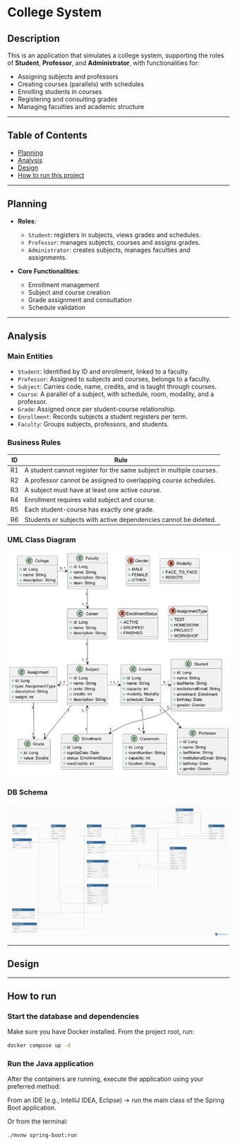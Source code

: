 # College System

## Description

This is an application that simulates a college system, supporting the roles of **Student**, **Professor**, and **Administrator**, with functionalities for:

- Assigning subjects and professors
- Creating courses (parallels) with schedules
- Enrolling students in courses
- Registering and consulting grades
- Managing faculties and academic structure

---

## Table of Contents

- [Planning](#planning)
- [Analysis](#analysis)
- [Design](#design)
- [How to run this project](#how-to-run)

---

## Planning

- **Roles**:
    - `Student`: registers in subjects, views grades and schedules.
    - `Professor`: manages subjects, courses and assigns grades.
    - `Administrator`: creates subjects, manages faculties and assignments.

- **Core Functionalities**:
    - Enrollment management
    - Subject and course creation
    - Grade assignment and consultation
    - Schedule validation

---

## Analysis

### Main Entities

- `Student`: Identified by ID and enrollment, linked to a faculty.
- `Professor`: Assigned to subjects and courses, belongs to a faculty.
- `Subject`: Carries code, name, credits, and is taught through courses.
- `Course`: A parallel of a subject, with schedule, room, modality, and a professor.
- `Grade`: Assigned once per student-course relationship.
- `Enrollment`: Records subjects a student registers per term.
- `Faculty`: Groups subjects, professors, and students.

### Business Rules

| ID  | Rule                                                                 |
|-----|----------------------------------------------------------------------|
| R1  | A student cannot register for the same subject in multiple courses. |
| R2  | A professor cannot be assigned to overlapping course schedules.     |
| R3  | A subject must have at least one active course.                     |
| R4  | Enrollment requires valid subject and course.                       |
| R5  | Each student-course has exactly one grade.                          |
| R6  | Students or subjects with active dependencies cannot be deleted.    |

### UML Class Diagram

![College system diagram](./docs/uml/college_system-0.png)


### DB Schema

![College system db diagram](./docs/db/college_system-0.png)

---

## Design

---

## How to run

### Start the database and dependencies

Make sure you have Docker installed. From the project root, run:

```bash
docker compose up -d
```

### Run the Java application

After the containers are running, execute the application using your preferred method:

From an IDE (e.g., IntelliJ IDEA, Eclipse) → run the main class of the Spring Boot application.

Or from the terminal:

```bash
./mvnw spring-boot:run
```